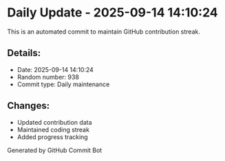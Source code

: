 # Daily Update - 2025-09-14 14:10:24

This is an automated commit to maintain GitHub contribution streak.

## Details:
- Date: 2025-09-14 14:10:24
- Random number: 938
- Commit type: Daily maintenance

## Changes:
- Updated contribution data
- Maintained coding streak
- Added progress tracking

Generated by GitHub Commit Bot
